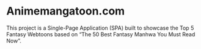 # Animemangatoon.com
This project is a Single-Page Application (SPA) built to showcase the Top 5 Fantasy Webtoons based on “The 50 Best Fantasy Manhwa You Must Read Now”.
